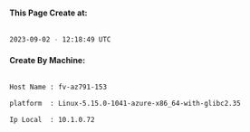 
   
#### This Page Create at:

```bash

2023-09-02 - 12:18:49 UTC

```

#### Create By Machine:

```bash

Host Name : fv-az791-153

platform  : Linux-5.15.0-1041-azure-x86_64-with-glibc2.35

Ip Local  : 10.1.0.72

```

